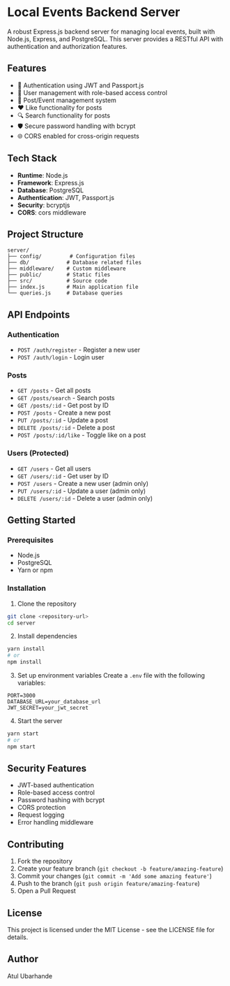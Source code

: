 # Local Events Backend Server

A robust Express.js backend server for managing local events, built with Node.js, Express, and PostgreSQL. This server provides a RESTful API with authentication and authorization features.

## Features

- 🔐 Authentication using JWT and Passport.js
- 👥 User management with role-based access control
- 📝 Post/Event management system
- ❤️ Like functionality for posts
- 🔍 Search functionality for posts
- 🛡️ Secure password handling with bcrypt
- 🌐 CORS enabled for cross-origin requests

## Tech Stack

- **Runtime**: Node.js
- **Framework**: Express.js
- **Database**: PostgreSQL
- **Authentication**: JWT, Passport.js
- **Security**: bcryptjs
- **CORS**: cors middleware

## Project Structure

```
server/
├── config/         # Configuration files
├── db/            # Database related files
├── middleware/    # Custom middleware
├── public/        # Static files
├── src/           # Source code
├── index.js       # Main application file
└── queries.js     # Database queries
```

## API Endpoints

### Authentication
- `POST /auth/register` - Register a new user
- `POST /auth/login` - Login user

### Posts
- `GET /posts` - Get all posts
- `GET /posts/search` - Search posts
- `GET /posts/:id` - Get post by ID
- `POST /posts` - Create a new post
- `PUT /posts/:id` - Update a post
- `DELETE /posts/:id` - Delete a post
- `POST /posts/:id/like` - Toggle like on a post

### Users (Protected)
- `GET /users` - Get all users
- `GET /users/:id` - Get user by ID
- `POST /users` - Create a new user (admin only)
- `PUT /users/:id` - Update a user (admin only)
- `DELETE /users/:id` - Delete a user (admin only)

## Getting Started

### Prerequisites
- Node.js
- PostgreSQL
- Yarn or npm

### Installation

1. Clone the repository
```bash
git clone <repository-url>
cd server
```

2. Install dependencies
```bash
yarn install
# or
npm install
```

3. Set up environment variables
Create a `.env` file with the following variables:
```
PORT=3000
DATABASE_URL=your_database_url
JWT_SECRET=your_jwt_secret
```

4. Start the server
```bash
yarn start
# or
npm start
```

## Security Features

- JWT-based authentication
- Role-based access control
- Password hashing with bcrypt
- CORS protection
- Request logging
- Error handling middleware

## Contributing

1. Fork the repository
2. Create your feature branch (`git checkout -b feature/amazing-feature`)
3. Commit your changes (`git commit -m 'Add some amazing feature'`)
4. Push to the branch (`git push origin feature/amazing-feature`)
5. Open a Pull Request

## License

This project is licensed under the MIT License - see the LICENSE file for details.

## Author

Atul Ubarhande
